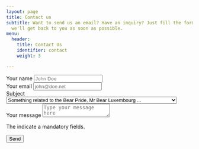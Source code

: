 ```yaml
---
layout: page
title: Contact us
subtitle: Want to send us an email? Have an inquiry? Just fill the form below and
  we'll get back to you as soon as possible.
menu:
  header:
    title: Contact Us
    identifier: contact
    weight: 3

---
```

<form name="contact" method="POST" data-netlify="true" class="ui form" data-netlify-recaptcha="true">
  <div class="field">
    <label for="name">Your name <i class="asterisk small red icon"></i></label>
    <input type="text" name="name" placeholder="John Doe" required>
  </div>
  <div class="field">
    <label for="email">Your email <i class="asterisk small red icon"></i></label>
    <input type="email" name="email" placeholder="john@doe.net" required>
  </div>
  <div class="field">
    <label for="subjet">Subject <i class="asterisk small red icon"></i></label>
    <select name="subjet" class="ui selection dropdown">
      <option value="mrbear">Something related to the Bear Pride, Mr Bear Luxembourg ...</option>
      <option value="events">Something about the events in Luxembourg</option>
      <option value="non-profit">Something about the non-profit internal work</option>
      <option value="legal">I'm a lawyer or assimilated and I need to get in touch with the representant</option>
      <option value="others">Something else...</option>
    </select>
  </div>
  <div class="field">
    <label for="message">Your message <i class="asterisk small red icon"></i></label>
    <textarea name="message" placeholder="Type your message here" required></textarea>
  </div>
  <div data-netlify-recaptcha="true"></div>
  <p>The <i class="asterisk small red icon"></i>indicate a mandatory fields.</p>
  <button class="ui right blue labeled icon button" type="submit">Send <i class="paper plane icon"></i></button>
</form>